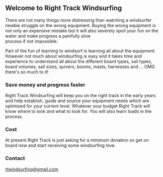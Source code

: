 ## Welcome to Right Track Windsurfing

There are not many things more distressing
 than watching a windsurfer newbie struggle 
on the wrong equipment. Buying the wrong equipment 
is not only an expensive mistake but it will also severely spoil
 your fun on the water and make progress a painfully slow  
process if not impossible. 

Part of the fun of learning to windsurf is learning 
all about the equipment. However not much about
windsurfing is easy and it takes time and experience
 to understand all about the different board types, 
sail types,
board volumes, sail sizes, quivers,
booms, masts, harnesses and ... OMG there's so much to it! 


### Save money and progress faster

Right Track Windsurfing will keep you on
the right track in the early years and help 
establish, guide and source your equipment needs which are
optimised for your current level. 
Whatever your budget Right Track will know where to look 
and what to look for. You will also learn loads in the process.


### Cost
At present Right Track is just asking for a minimum donation so get on board now 
and start receiving some windsurfing love.


### Contact

rtwindsurfing@gmail.com
